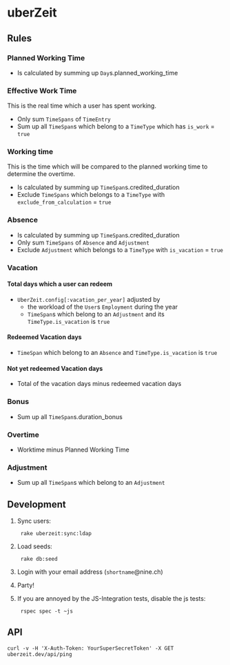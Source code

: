 # uberZeit

## Rules

### Planned Working Time

* Is calculated by summing up `Day`s.planned_working_time

### Effective Work Time

This is the real time which a user has spent working.

* Only sum `TimeSpans` of `TimeEntry`
* Sum up all `TimeSpan`s which belong to a `TimeType` which has `is_work` = `true`

### Working time

This is the time which will be compared to the planned working time to
determine the overtime.

* Is calculated by summing up `TimeSpan`s.credited_duration
* Exclude `TimeSpans` which belongs to a `TimeType` with `exclude_from_calculation` = `true`

### Absence

* Is calculated by summing up `TimeSpan`s.credited_duration
* Only sum `TimeSpans` of `Absence` and `Adjustment`
* Exclude `Adjustment` which belongs to a `TimeType` with `is_vacation` = `true`

### Vacation

#### Total days which a user can redeem

* `UberZeit.config[:vacation_per_year]` adjusted by
  * the workload of the `User`s `Employment` during the year
  * `TimeSpan`s which belong to an `Adjustment` and its `TimeType.is_vacation` is `true`

#### Redeemed Vacation days

* `TimeSpan` which belong to an `Absence` and `TimeType.is_vacation` is `true`

#### Not yet redeemed Vacation days

* Total of the vacation days minus redeemed vacation days

### Bonus

* Sum up all `TimeSpan`s.duration_bonus

### Overtime

* Worktime minus Planned Working Time

### Adjustment

* Sum up all `TimeSpan`s which belong to an `Adjustment`

## Development

1. Sync users:

        rake uberzeit:sync:ldap

2. Load seeds:

        rake db:seed

3. Login with your email address (`shortname`@nine.ch)
4. Party!

5. If you are annoyed by the JS-Integration tests, disable the js tests:

        rspec spec -t ~js


## API

    curl -v -H 'X-Auth-Token: YourSuperSecretToken' -X GET uberzeit.dev/api/ping
